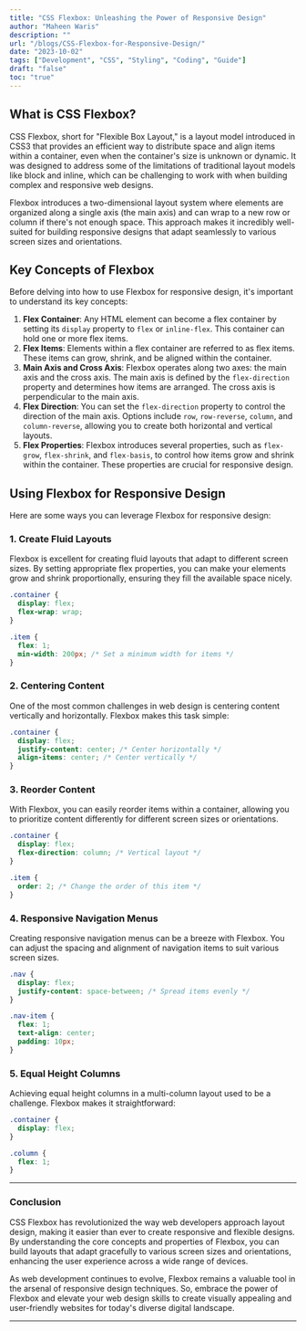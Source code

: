 ```yaml
---
title: "CSS Flexbox: Unleashing the Power of Responsive Design"
author: "Maheen Waris"
description: ""
url: "/blogs/CSS-Flexbox-for-Responsive-Design/"
date: "2023-10-02"
tags: ["Development", "CSS", "Styling", "Coding", "Guide"]
draft: "false"
toc: "true"
---
```


## What is CSS Flexbox?

CSS Flexbox, short for "Flexible Box Layout," is a layout model introduced in CSS3 that provides an efficient way to distribute space and align items within a container, even when the container's size is unknown or dynamic. It was designed to address some of the limitations of traditional layout models like block and inline, which can be challenging to work with when building complex and responsive web designs.

Flexbox introduces a two-dimensional layout system where elements are organized along a single axis (the main axis) and can wrap to a new row or column if there's not enough space. This approach makes it incredibly well-suited for building responsive designs that adapt seamlessly to various screen sizes and orientations.

## Key Concepts of Flexbox

Before delving into how to use Flexbox for responsive design, it's important to understand its key concepts:

1. **Flex Container**: Any HTML element can become a flex container by setting its `display` property to `flex` or `inline-flex`. This container can hold one or more flex items.
2. **Flex Items**: Elements within a flex container are referred to as flex items. These items can grow, shrink, and be aligned within the container.
3. **Main Axis and Cross Axis**: Flexbox operates along two axes: the main axis and the cross axis. The main axis is defined by the `flex-direction` property and determines how items are arranged. The cross axis is perpendicular to the main axis.
4. **Flex Direction**: You can set the `flex-direction` property to control the direction of the main axis. Options include `row`, `row-reverse`, `column`, and `column-reverse`, allowing you to create both horizontal and vertical layouts.
5. **Flex Properties**: Flexbox introduces several properties, such as `flex-grow`, `flex-shrink`, and `flex-basis`, to control how items grow and shrink within the container. These properties are crucial for responsive design.

## Using Flexbox for Responsive Design

Here are some ways you can leverage Flexbox for responsive design:

### 1. Create Fluid Layouts

Flexbox is excellent for creating fluid layouts that adapt to different screen sizes. By setting appropriate flex properties, you can make your elements grow and shrink proportionally, ensuring they fill the available space nicely.

```css
.container {
  display: flex;
  flex-wrap: wrap;
}

.item {
  flex: 1;
  min-width: 200px; /* Set a minimum width for items */
}
```

### 2. Centering Content

One of the most common challenges in web design is centering content vertically and horizontally. Flexbox makes this task simple:

```css
.container {
  display: flex;
  justify-content: center; /* Center horizontally */
  align-items: center; /* Center vertically */
}
```

### 3. Reorder Content

With Flexbox, you can easily reorder items within a container, allowing you to prioritize content differently for different screen sizes or orientations.

```css
.container {
  display: flex;
  flex-direction: column; /* Vertical layout */
}

.item {
  order: 2; /* Change the order of this item */
}
```

### 4. Responsive Navigation Menus

Creating responsive navigation menus can be a breeze with Flexbox. You can adjust the spacing and alignment of navigation items to suit various screen sizes.

```css
.nav {
  display: flex;
  justify-content: space-between; /* Spread items evenly */
}

.nav-item {
  flex: 1;
  text-align: center;
  padding: 10px;
}
```

### 5. Equal Height Columns

Achieving equal height columns in a multi-column layout used to be a challenge. Flexbox makes it straightforward:

```css
.container {
  display: flex;
}

.column {
  flex: 1;
}
```

<hr>

### Conclusion

CSS Flexbox has revolutionized the way web developers approach layout design, making it easier than ever to create responsive and flexible designs. By understanding the core concepts and properties of Flexbox, you can build layouts that adapt gracefully to various screen sizes and orientations, enhancing the user experience across a wide range of devices.

As web development continues to evolve, Flexbox remains a valuable tool in the arsenal of responsive design techniques. So, embrace the power of Flexbox and elevate your web design skills to create visually appealing and user-friendly websites for today's diverse digital landscape.

---
